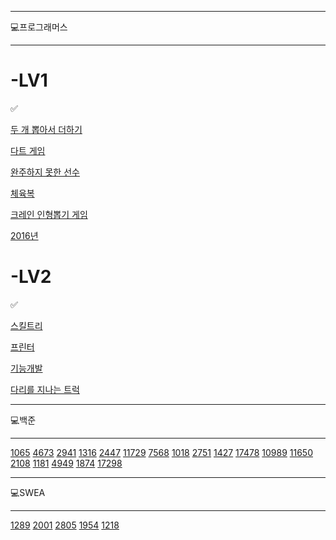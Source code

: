 ----------
💻프로그래머스

----------
# -LV1

✅

[두 개 뽑아서 더하기](https://programmers.co.kr/learn/courses/30/lessons/68644)

[다트 게임](https://programmers.co.kr/learn/courses/30/lessons/17682)

[완주하지 못한 선수](https://programmers.co.kr/learn/courses/30/lessons/42576?language=javascript)

[체육복](https://programmers.co.kr/learn/courses/30/lessons/42862)

[크레인 인형뽑기 게임](https://programmers.co.kr/learn/courses/30/lessons/64061)

[2016년](https://programmers.co.kr/learn/courses/30/lessons/12901)

# -LV2

✅

[스킬트리](https://programmers.co.kr/learn/courses/30/lessons/49993)

[프린터](https://programmers.co.kr/learn/courses/30/lessons/42587)

[기능개발](https://programmers.co.kr/learn/courses/30/lessons/42586)

[다리를 지나는 트럭](https://programmers.co.kr/learn/courses/30/lessons/42583)


----------
💻백준

----------

[1065](https://www.acmicpc.net/problem/1065) [4673](https://www.acmicpc.net/problem/4673) [2941](https://www.acmicpc.net/problem/2941) [1316](https://www.acmicpc.net/problem/1316) [2447](https://www.acmicpc.net/problem/2447) [11729](https://www.acmicpc.net/problem/11729)  [7568](https://www.acmicpc.net/problem/7568) [1018](https://www.acmicpc.net/problem/1018) [2751](https://www.acmicpc.net/problem/2751) [1427](https://www.acmicpc.net/problem/1427) [17478](https://www.acmicpc.net/problem/17478)
[10989](https://www.acmicpc.net/problem/10989) [11650](https://www.acmicpc.net/problem/11650) [2108](https://www.acmicpc.net/problem/2108) [1181](https://www.acmicpc.net/problem/1181) [4949](https://www.acmicpc.net/problem/4949) [1874](https://www.acmicpc.net/problem/1874) [17298](https://www.acmicpc.net/problem/17298)

----------
💻SWEA

----------

[1289](https://swexpertacademy.com/main/code/problem/problemDetail.do?contestProbId=AV19AcoKI9sCFAZN) [2001](https://swexpertacademy.com/main/solvingProblem/solvingProblem.do) [2805](https://swexpertacademy.com/main/solvingProblem/solvingProblem.do) [1954](https://swexpertacademy.com/main/solvingProblem/solvingProblem.do) [1218](https://swexpertacademy.com/main/solvingProblem/solvingProblem.do)
